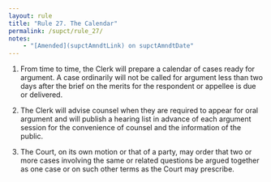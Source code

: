 ```yaml
---
layout: rule
title: "Rule 27. The Calendar"
permalink: /supct/rule_27/
notes:
    - "[Amended](supctAmndtLink) on supctAmndtDate"
---
```


1. From time to time, the Clerk will prepare a calendar of cases ready for argument. A case ordinarily will not be called for argument less than two days after the brief on the merits for the respondent or appellee is due or delivered.


2. The Clerk will advise counsel when they are required to appear for oral argument and will publish a hearing list in advance of each argument session for the convenience of counsel and the information of the public.


3. The Court, on its own motion or that of a party, may order that two or more cases involving the same or related questions be argued together as one case or on such other terms as the Court may prescribe.
